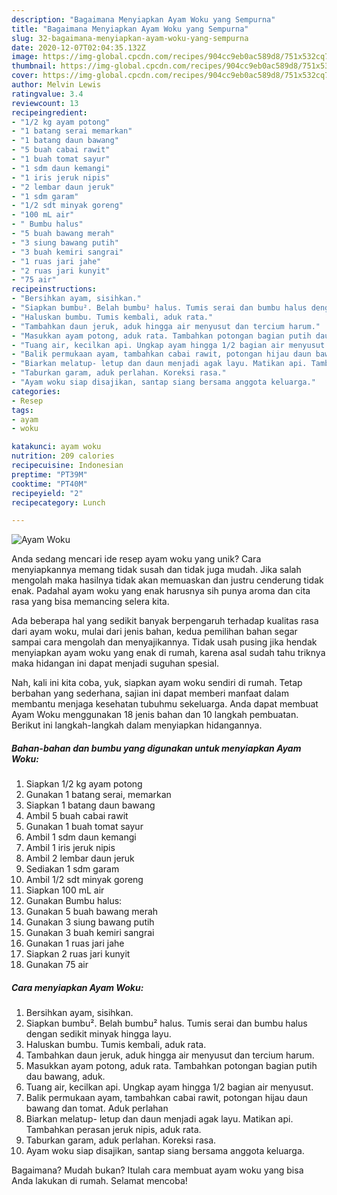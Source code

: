 ```yaml
---
description: "Bagaimana Menyiapkan Ayam Woku yang Sempurna"
title: "Bagaimana Menyiapkan Ayam Woku yang Sempurna"
slug: 32-bagaimana-menyiapkan-ayam-woku-yang-sempurna
date: 2020-12-07T02:04:35.132Z
image: https://img-global.cpcdn.com/recipes/904cc9eb0ac589d8/751x532cq70/ayam-woku-foto-resep-utama.jpg
thumbnail: https://img-global.cpcdn.com/recipes/904cc9eb0ac589d8/751x532cq70/ayam-woku-foto-resep-utama.jpg
cover: https://img-global.cpcdn.com/recipes/904cc9eb0ac589d8/751x532cq70/ayam-woku-foto-resep-utama.jpg
author: Melvin Lewis
ratingvalue: 3.4
reviewcount: 13
recipeingredient:
- "1/2 kg ayam potong"
- "1 batang serai memarkan"
- "1 batang daun bawang"
- "5 buah cabai rawit"
- "1 buah tomat sayur"
- "1 sdm daun kemangi"
- "1 iris jeruk nipis"
- "2 lembar daun jeruk"
- "1 sdm garam"
- "1/2 sdt minyak goreng"
- "100 mL air"
- " Bumbu halus"
- "5 buah bawang merah"
- "3 siung bawang putih"
- "3 buah kemiri sangrai"
- "1 ruas jari jahe"
- "2 ruas jari kunyit"
- "75 air"
recipeinstructions:
- "Bersihkan ayam, sisihkan."
- "Siapkan bumbu². Belah bumbu² halus. Tumis serai dan bumbu halus dengan sedikit minyak hingga layu."
- "Haluskan bumbu. Tumis kembali, aduk rata."
- "Tambahkan daun jeruk, aduk hingga air menyusut dan tercium harum."
- "Masukkan ayam potong, aduk rata. Tambahkan potongan bagian putih dau bawang, aduk."
- "Tuang air, kecilkan api. Ungkap ayam hingga 1/2 bagian air menyusut."
- "Balik permukaan ayam, tambahkan cabai rawit, potongan hijau daun bawang dan tomat. Aduk perlahan"
- "Biarkan melatup- letup dan daun menjadi agak layu. Matikan api. Tambahkan perasan jeruk nipis, aduk rata."
- "Taburkan garam, aduk perlahan. Koreksi rasa."
- "Ayam woku siap disajikan, santap siang bersama anggota keluarga."
categories:
- Resep
tags:
- ayam
- woku

katakunci: ayam woku 
nutrition: 209 calories
recipecuisine: Indonesian
preptime: "PT39M"
cooktime: "PT40M"
recipeyield: "2"
recipecategory: Lunch

---
```



![Ayam Woku](https://img-global.cpcdn.com/recipes/904cc9eb0ac589d8/751x532cq70/ayam-woku-foto-resep-utama.jpg)

Anda sedang mencari ide resep ayam woku yang unik? Cara menyiapkannya memang tidak susah dan tidak juga mudah. Jika salah mengolah maka hasilnya tidak akan memuaskan dan justru cenderung tidak enak. Padahal ayam woku yang enak harusnya sih punya aroma dan cita rasa yang bisa memancing selera kita.



Ada beberapa hal yang sedikit banyak berpengaruh terhadap kualitas rasa dari ayam woku, mulai dari jenis bahan, kedua pemilihan bahan segar sampai cara mengolah dan menyajikannya. Tidak usah pusing jika hendak menyiapkan ayam woku yang enak di rumah, karena asal sudah tahu triknya maka hidangan ini dapat menjadi suguhan spesial.


Nah, kali ini kita coba, yuk, siapkan ayam woku sendiri di rumah. Tetap berbahan yang sederhana, sajian ini dapat memberi manfaat dalam membantu menjaga kesehatan tubuhmu sekeluarga. Anda dapat membuat Ayam Woku menggunakan 18 jenis bahan dan 10 langkah pembuatan. Berikut ini langkah-langkah dalam menyiapkan hidangannya.

<!--inarticleads1-->

##### Bahan-bahan dan bumbu yang digunakan untuk menyiapkan Ayam Woku:

1. Siapkan 1/2 kg ayam potong
1. Gunakan 1 batang serai, memarkan
1. Siapkan 1 batang daun bawang
1. Ambil 5 buah cabai rawit
1. Gunakan 1 buah tomat sayur
1. Ambil 1 sdm daun kemangi
1. Ambil 1 iris jeruk nipis
1. Ambil 2 lembar daun jeruk
1. Sediakan 1 sdm garam
1. Ambil 1/2 sdt minyak goreng
1. Siapkan 100 mL air
1. Gunakan  Bumbu halus:
1. Gunakan 5 buah bawang merah
1. Gunakan 3 siung bawang putih
1. Gunakan 3 buah kemiri sangrai
1. Gunakan 1 ruas jari jahe
1. Siapkan 2 ruas jari kunyit
1. Gunakan 75 air




<!--inarticleads2-->

##### Cara menyiapkan Ayam Woku:

1. Bersihkan ayam, sisihkan.
1. Siapkan bumbu². Belah bumbu² halus. Tumis serai dan bumbu halus dengan sedikit minyak hingga layu.
1. Haluskan bumbu. Tumis kembali, aduk rata.
1. Tambahkan daun jeruk, aduk hingga air menyusut dan tercium harum.
1. Masukkan ayam potong, aduk rata. Tambahkan potongan bagian putih dau bawang, aduk.
1. Tuang air, kecilkan api. Ungkap ayam hingga 1/2 bagian air menyusut.
1. Balik permukaan ayam, tambahkan cabai rawit, potongan hijau daun bawang dan tomat. Aduk perlahan
1. Biarkan melatup- letup dan daun menjadi agak layu. Matikan api. Tambahkan perasan jeruk nipis, aduk rata.
1. Taburkan garam, aduk perlahan. Koreksi rasa.
1. Ayam woku siap disajikan, santap siang bersama anggota keluarga.




Bagaimana? Mudah bukan? Itulah cara membuat ayam woku yang bisa Anda lakukan di rumah. Selamat mencoba!

